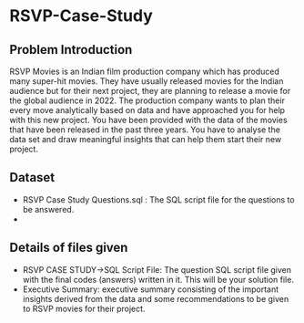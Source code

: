 # RSVP-Case-Study
## Problem Introduction

RSVP Movies is an Indian film production company which has produced many super-hit movies. They have usually released movies for the Indian audience but for their next project, they are planning to release a movie for the global audience in 2022.
The production company wants to plan their every move analytically based on data and have approached you for help with this new project. You have been provided with the data of the movies that have been released in the past three years. You have to analyse the data set and draw meaningful insights that can help them start their new project. 

## Dataset 

- RSVP Case Study Questions.sql : The SQL script file for the questions to be answered.
- 
## Details of files given

- RSVP CASE STUDY->SQL Script File: The question SQL script file given with the final codes (answers) written in it. This will be your solution file.
- Executive Summary: executive summary consisting of the important insights derived from the data and some recommendations to be given to RSVP movies for their project.
